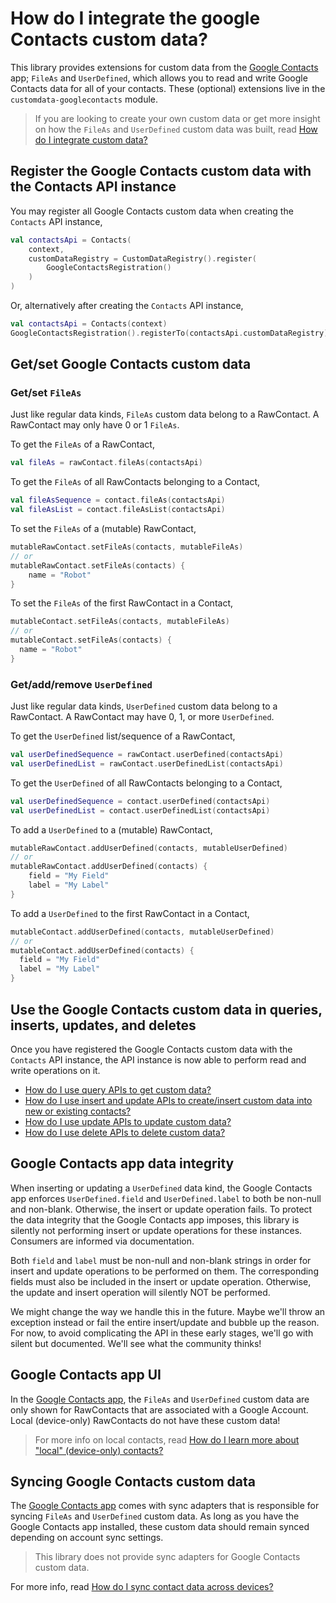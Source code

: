 # How do I integrate the google Contacts custom data?

This library provides extensions for custom data from the [Google Contacts][google-contacts] app; 
`FileAs` and `UserDefined`, which allows you to read and write Google Contacts data for all of your 
contacts. These (optional) extensions live in the `customdata-googlecontacts` module.

> If you are looking to create your own custom data or get more insight on how the `FileAs` and 
> `UserDefined` custom data was built, read [How do I integrate custom data?](/howto/howto-integrate-custom-data.md)

## Register the Google Contacts custom data with the Contacts API instance

You may register all Google Contacts custom data when creating the `Contacts` API instance,

```kotlin
val contactsApi = Contacts(
    context,
    customDataRegistry = CustomDataRegistry().register(
        GoogleContactsRegistration()
    )
)
```

Or, alternatively after creating the `Contacts` API instance,

```kotlin
val contactsApi = Contacts(context)
GoogleContactsRegistration().registerTo(contactsApi.customDataRegistry)
```

## Get/set Google Contacts custom data 

### Get/set `FileAs`

Just like regular data kinds, `FileAs` custom data belong to a RawContact. A RawContact may only
have 0 or 1 `FileAs`.

To get the `FileAs` of a RawContact,

```kotlin
val fileAs = rawContact.fileAs(contactsApi)
```

To get the `FileAs` of all RawContacts belonging to a Contact,

```kotlin
val fileAsSequence = contact.fileAs(contactsApi)
val fileAsList = contact.fileAsList(contactsApi)
```

To set the `FileAs` of a (mutable) RawContact,

```kotlin
mutableRawContact.setFileAs(contacts, mutableFileAs)
// or
mutableRawContact.setFileAs(contacts) {
    name = "Robot"
}
```

To set the `FileAs` of the first RawContact in a Contact,

```kotlin
mutableContact.setFileAs(contacts, mutableFileAs)
// or
mutableContact.setFileAs(contacts) {
  name = "Robot"
}
```

### Get/add/remove `UserDefined`

Just like regular data kinds, `UserDefined` custom data belong to a RawContact. A RawContact may 
have 0, 1, or more `UserDefined`.

To get the `UserDefined` list/sequence of a RawContact,

```kotlin
val userDefinedSequence = rawContact.userDefined(contactsApi)
val userDefinedList = rawContact.userDefinedList(contactsApi)
```

To get the `UserDefined` of all RawContacts belonging to a Contact,

```kotlin
val userDefinedSequence = contact.userDefined(contactsApi)
val userDefinedList = contact.userDefinedList(contactsApi)
```

To add a `UserDefined` to a (mutable) RawContact,

```kotlin
mutableRawContact.addUserDefined(contacts, mutableUserDefined)
// or
mutableRawContact.addUserDefined(contacts) {
    field = "My Field"
    label = "My Label"
}
```

To add a `UserDefined` to the first RawContact in a Contact,

```kotlin
mutableContact.addUserDefined(contacts, mutableUserDefined)
// or
mutableContact.addUserDefined(contacts) {
  field = "My Field"
  label = "My Label"
}
```

## Use the Google Contacts custom data in queries, inserts, updates, and deletes

Once you have registered the Google Contacts custom data with the `Contacts` API instance, the API 
instance is now able to perform read and write operations on it.

- [How do I use query APIs to get custom data?](/howto/howto-query-custom-data.md)
- [How do I use insert and update APIs to create/insert custom data into new or existing contacts?](/howto/howto-insert-custom-data.md)
- [How do I use update APIs to update custom data?](/howto/howto-update-custom-data.md)
- [How do I use delete APIs to delete custom data?](/howto/howto-delete-custom-data.md)

## Google Contacts app data integrity

When inserting or updating a `UserDefined` data kind, the Google Contacts app enforces 
`UserDefined.field` and `UserDefined.label` to both be non-null and non-blank. Otherwise, the insert
or update operation fails. To protect the data integrity that the Google Contacts app imposes, this 
library is silently not performing insert or update operations for these instances. Consumers are 
informed via documentation.

Both `field` and `label` must be non-null and non-blank strings in order for insert and update
operations to be performed on them. The corresponding fields must also be included in the insert
or update operation. Otherwise, the update and insert operation will silently NOT be performed.

We might change the way we handle this in the future. Maybe we'll throw an exception instead or
fail the entire insert/update and bubble up the reason. For now, to avoid complicating the API
in these early stages, we'll go with silent but documented. We'll see what the community thinks!

## Google Contacts app UI

In the [Google Contacts app][google-contacts], the `FileAs` and `UserDefined` custom data are only 
shown for RawContacts that are associated with a Google Account. Local (device-only) RawContacts do 
not have these custom data!

> For more info on local contacts, read [How do I learn more about "local" (device-only) contacts?](/howto/howto-learn-more-about-local-contacts.md)

## Syncing Google Contacts custom data

The [Google Contacts app][google-contacts] comes with sync adapters that is responsible for syncing
`FileAs` and `UserDefined` custom data. As long as you have the Google Contacts app installed, 
these custom data should remain synced depending on account sync settings.

> This library does not provide sync adapters for Google Contacts custom data.

For more info, read [How do I sync contact data across devices?](/howto/howto-sync-contact-data.md)

[google-contacts]: https://play.google.com/store/apps/details?id=com.google.android.contacts